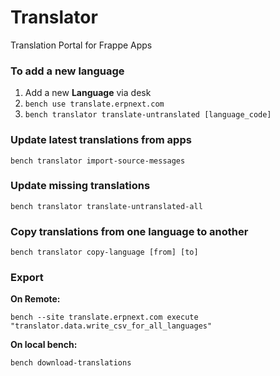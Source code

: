# Translator

Translation Portal for Frappe Apps

### To add a new language

1. Add a new **Language** via desk
2. `bench use translate.erpnext.com`
3. `bench translator translate-untranslated [language_code]`

### Update latest translations from apps

    bench translator import-source-messages

### Update missing translations

    bench translator translate-untranslated-all

### Copy translations from one language to another

    bench translator copy-language [from] [to]

### Export

**On Remote:**

    bench --site translate.erpnext.com execute "translator.data.write_csv_for_all_languages"

**On local bench:**

    bench download-translations

